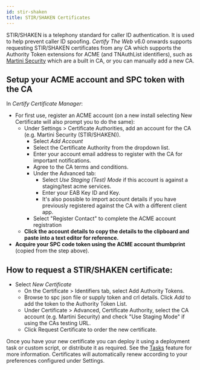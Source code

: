 ```yaml
---
id: stir-shaken
title: STIR/SHAKEN Certificates
---
```


STIR/SHAKEN is a telephony standard for caller ID authentication. It is used to help prevent caller ID spoofing. *Certify The Web* v6.0 onwards supports requesting STIR/SHAKEN certificates from any CA which supports the Authority Token extensions for ACME (and TNAuthList identifiers), such as [Martini Security](https://www.martinisecurity.com/)  which are a built in CA, or you can manually add a new CA.

## Setup your ACME account and SPC token with the CA

In *Certify Certificate Manager*:
- For first use, register an ACME account (on a new install selecting New Certificate will also prompt you to do the same):
	- Under Settings > Certificate Authorities, add an account for the CA (e.g. Martini Security (STIR/SHAKEN)).
        - Select *Add Account*
		- Select the Certificate Authority from the dropdown list.
		- Enter your account email address to register with the CA for important notifications.
		- Agree to the CA terms and conditions.
		- Under the Advanced tab:
            - Select *Use Staging (Test) Mode* if this account is against a staging/test acme services. 
            - Enter your EAB Key ID and Key. 
            - It's also possible to import account details if you have previously registered against the CA with a different client app.
		- Select "Register Contact" to complete the ACME account registration
	- **Click the account details to copy the details to the clipboard and paste into a text editor for reference.**
- **Acquire your SPC code token using the ACME account thumbprint** (copied from the step above).

## How to request a STIR/SHAKEN certificate:
- Select *New Certificate*
	- On the Certificate > Identifiers tab, select Add Authority Tokens.
	- Browse to spc json file or supply token and crl details. Click *Add* to add the token to the Authority Token List.
	- Under Certificate > Advanced, Certificate Authority, select the CA account (e.g. Martini Security) and check "Use Staging Mode" if using the CAs testing URL.
	- Click Request Certificate to order the new certificate.


Once you have your new certificate you can deploy it using a deployment task or custom script, or distribute it as required. See the [Tasks](../deployment/tasks_intro.md) feature for more information. Certificates will automatically renew according to your preferences configured under Settings.